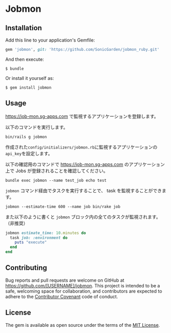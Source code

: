 # Jobmon

## Installation

Add this line to your application's Gemfile:

```ruby
gem 'jobmon', git: 'https://github.com/SonicGarden/jobmon_ruby.git'
```

And then execute:

    $ bundle

Or install it yourself as:

    $ gem install jobmon

## Usage

https://job-mon.sg-apps.com で監視するアプリケーションを登録します。

以下のコマンドを実行します。

```
bin/rails g jobmon
```

作成された`config/initializers/jobmon.rb`に監視するアプリケーションの`api_key`を設定します。

以下の確認用のコマンドで https://job-mon.sg-apps.com のアプリケーション上で Jobs が登録されることを確認してください。

```
bundle exec jobmon --name test_job echo test
```

`jobmon` コマンド経由でタスクを実行することで、 task を監視することができます。

```
jobmon --estimate-time 600 --name job bin/rake job
```

また以下のように書くと `jobmon` ブロック内の全てのタスクが監視されます。（非推奨）

```ruby
jobmon estimate_time: 10.minutes do
  task job: :environment do
    puts "execute"
  end
end
```

## Contributing

Bug reports and pull requests are welcome on GitHub at https://github.com/[USERNAME]/jobmon. This project is intended to be a safe, welcoming space for collaboration, and contributors are expected to adhere to the [Contributor Covenant](http://contributor-covenant.org) code of conduct.

## License

The gem is available as open source under the terms of the [MIT License](http://opensource.org/licenses/MIT).
